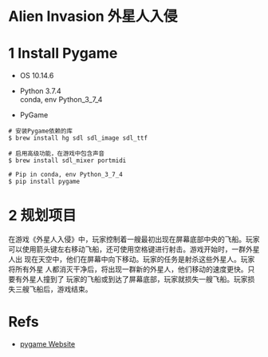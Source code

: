 # Alien Invasion 外星人入侵

# 1 Install Pygame

- OS 10.14.6

- Python 3.7.4  
  conda, env Python_3_7_4

- PyGame

```
# 安装Pygame依赖的库
$ brew install hg sdl sdl_image sdl_ttf

# 启用高级功能，在游戏中包含声音
$ brew install sdl_mixer portmidi

# Pip in conda, env Python_3_7_4
$ pip install pygame
```

# 2 规划项目

在游戏《外星人入侵》中，玩家控制着一艘最初出现在屏幕底部中央的飞船。玩家 可以使用箭头键左右移动飞船，还可使用空格键进行射击。游戏开始时，一群外星人出 现在天空中，他们在屏幕中向下移动。玩家的任务是射杀这些外星人。玩家将所有外星 人都消灭干净后，将出现一群新的外星人，他们移动的速度更快。只要有外星人撞到了 玩家的飞船或到达了屏幕底部，玩家就损失一艘飞船。玩家损失三艘飞船后，游戏结束。

# Refs

- [pygame Website](http://www.pygame.org/download.shtml)
